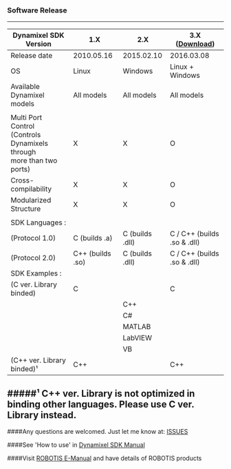 ### Software Release
--------------------------------------------------------------------------
| Dynamixel SDK Version | 1.X | 2.X | 3.X ([Download](https://github.com/ROBOTIS-GIT/DynamixelSDK/archive/master.zip)) |
| ------------- | ------------- | ------------- | ------------- |
| Release date| 2010.05.16 | 2015.02.10 | 2016.03.08 |
| OS | Linux | Windows | Linux + Windows |
| Available Dynamixel models | All models | All models | All models |
|||||
| Multi Port Control <br> (Controls Dynamixels through <br> more than two ports)| X | X | O | 
| Cross-compilability | X | X | O | 
| Modularized Structure | X | X | O |
|||||
| SDK Languages :  ||||
| (Protocol 1.0) | C (builds .a) | C (builds .dll)| C / C++ (builds .so & .dll) |
| (Protocol 2.0) | C++ (builds .so)| C (builds .dll)| C / C++ (builds .so & .dll) |
| SDK Examples : | | | |
| (C ver. Library binded)| C | | C| 
| | | C++| | 
| | | C#| | 
| | | MATLAB| | 
| | | LabVIEW| | 
| | | VB| | 
| (C++ ver. Library binded)¹| C++|  | C++| 

#####¹ C++ ver. Library is not optimized in binding other languages. Please use C ver. Library instead.  
---------------------------------------------------------------------------
####Any questions are welcomed. Just let me know at: [ISSUES](https://github.com/ROBOTIS-GIT/DynamixelSDK/issues)

####See 'How to use' in [Dynamixel SDK Manual](https://github.com/ROBOTIS-GIT/ROBOTIS-Documents/wiki/ROBOTIS-Dynamixel-SDK-Documents)

####Visit [ROBOTIS E-Manual](http://support.robotis.com/) and have details of ROBOTIS products
